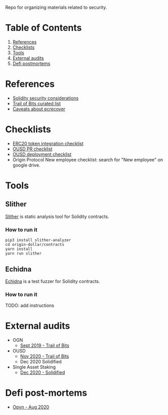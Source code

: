 Repo for organizing materials related to security.

# Table of Contents
 1. [References](#references)
 1. [Checklists](#checklists)
 1. [Tools](#tools)
 1. [External audits](#external-audits)
 1. [Defi postmortems](#defi-post-mortems)

# References
 - [Solidity security considerations](https://docs.soliditylang.org/en/v0.7.5/security-considerations.html)
 - [Trail of Bits curated list](https://github.com/crytic/awesome-ethereum-security)
 - [Caveats about ecrecover](https://docs.kaleido.io/faqs/why-ecrecover-fails/)

# Checklists
 - [ERC20 token integration checklist](https://github.com/crytic/building-secure-contracts/blob/master/development-guidelines/token_integration.md)
 - [OUSD PR checklist](https://github.com/OriginProtocol/origin-dollar/blob/master/pull_request_template.md)
 - [OUSD deployment checklist](https://docs.google.com/spreadsheets/d/1phyzOJMmTBPIqTTa0v7HY6XJkjRmbrcdULRZPo_JEoY/edit?usp=sharing)
 - Origin Protocol New employee checklist: search for "New employee" on google drive.

# Tools

## Slither
[Slither](https://github.com/crytic/slither) is static analysis tool for Solidity contracts.

### How to run it
```
pip3 install slither-analyzer
cd origin-dollar/contracts
yarn install
yarn run slither
```

## Echidna
[Echidna](https://github.com/crytic/echidna) is a test fuzzer for Solidity contracts.

### How to run it
TODO: add instructions

# External audits
  - OGN
    - [Sept 2019 - Trail of Bits](https://drive.google.com/file/d/1VaK8hZrKpkeKNe9dL4NlfgcsfTKLh9cv/view?usp=sharing)
  - OUSD
    - [Nov 2020 - Trail of Bits](https://drive.google.com/file/d/1wW7QsoHdB9u5b_jc6oTfU1LT3YwJZ0P_/view?usp=sharing)
    - Dec 2020 Solidified
  - Single Asset Staking
    - [Dec 2020 - Solidified](https://drive.google.com/file/d/1U-pv_wcijwvVHynb1-6ddy4S49_JNKQe/view?usp=sharing)

# Defi post-mortems
  - [Opyn - Aug 2020](https://medium.com/opyn/opyn-eth-put-exploit-post-mortem-1a009e3347a8)
